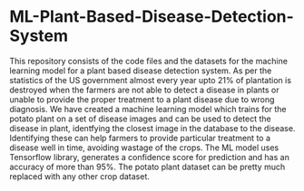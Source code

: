 # ML-Plant-Based-Disease-Detection-System
This repository consists of the code files and the datasets for the machine learning model for a plant based disease detection system. As per the statistics of the US government almost every year upto 21% of plantation is destroyed when the farmers are not able to detect a disease in plants or unable to provide the proper treatment to a plant disease due to wrong diagnosis. We have created a machine learning model which trains for the potato plant on a set of disease images and can be used to detect the disease in plant, identfying the closest image in the database to the disease. Identifying these can help farmers to provide particular treatment to a disease well in time, avoiding wastage of the crops. The ML model uses Tensorflow library, generates a confidence score for prediction and has an accuracy of more than 95%. The potato plant dataset can be pretty much replaced with any other crop dataset. 
